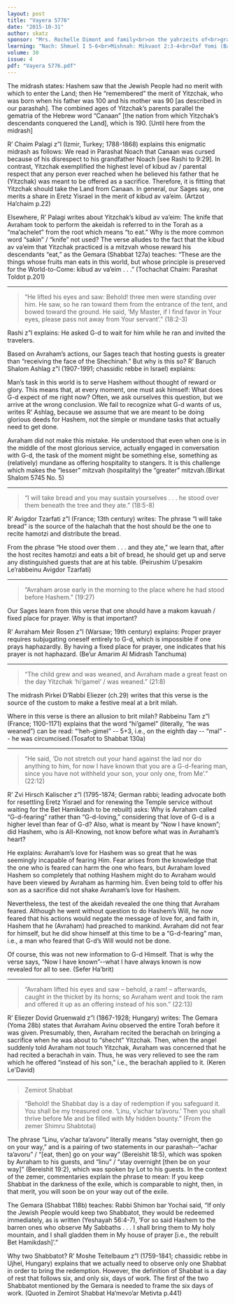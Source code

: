 ```yaml
---
layout: post
title: "Vayera 5776"
date: "2015-10-31"
author: skatz
sponsor: "Mrs. Rochelle Dimont and family<br>on the yahrzeits of<br>grandmother and great-grandmother,<br>Chaya Sorah Tarshish a”h;<br>mother-in-law and grandmother,<br>Chana Dimont a”h;<br>and father and grandfather,<br>Rabbi Elazar Tarshish Halevi a”h"
learning: "Nach: Shmuel I 5-6<br>Mishnah: Mikvaot 2:3-4<br>Daf Yomi (Bavli): Sotah 5<br>Halachah: Mishnah Berurah 696:3-4"
volume: 30
issue: 4
pdf: "Vayera 5776.pdf"
---
```


The midrash states: Hashem saw that the Jewish People had no merit with which to enter the Land; then He “remembered” the merit of Yitzchak, who was born when his father was 100 and his mother was 90 [as described in our parashah]. The combined ages of Yitzchak’s parents parallel the gematria of the Hebrew word “Canaan” [the nation from which Yitzchak’s descendants conquered the Land], which is 190. [Until here from the midrash]

R’ Chaim Palagi z”l (Izmir, Turkey; 1788-1868) explains this enigmatic midrash as follows: We read in Parashat Noach that Canaan was cursed because of his disrespect to his grandfather Noach [see Rashi to 9:29]. In contrast, Yitzchak exemplified the highest level of kibud av / parental respect that any person ever reached when he believed his father that he (Yitzchak) was meant to be offered as a sacrifice. Therefore, it is fitting that Yitzchak should take the Land from Canaan. In general, our Sages say, one merits a share in Eretz Yisrael in the merit of kibud av va’eim. (Artzot Ha’chaim p.22)

Elsewhere, R’ Palagi writes about Yitzchak’s kibud av va’eim: The knife that Avraham took to perform the akeidah is referred to in the Torah as a “ma’achelet” from the root which means “to eat.” Why is the more common word “sakin” / “knife” not used? The verse alludes to the fact that the kibud av va’eim that Yitzchak practiced is a mitzvah whose reward his descendants “eat,” as the Gemara (Shabbat 127a) teaches: “These are the things whose fruits man eats in this world, but whose principle is preserved for the World-to-Come: kibud av va’eim . . .”  (Tochachat Chaim: Parashat Toldot p.201)

********

> “He lifted his eyes and saw: Behold! three men were standing over him. He saw, so he ran toward them from the entrance of the tent, and bowed toward the ground. He said, ‘My Master, if I find favor in Your eyes, please pass not away from Your servant’.”  (18:2-3)

Rashi z”l explains: He asked G-d to wait for him while he ran and invited the travelers.

Based on Avraham’s actions, our Sages teach that hosting guests is greater than “receiving the face of the Shechinah.” But why is this so? R’ Baruch Shalom Ashlag z"l (1907-1991; chassidic rebbe in Israel) explains:

Man’s task in this world is to serve Hashem without thought of reward or glory. This means that, at every moment, one must ask himself: What does G-d expect of me right now? Often, we ask ourselves this question, but we arrive at the wrong conclusion. We fail to recognize what G-d wants of us, writes R’ Ashlag, because we assume that we are meant to be doing glorious deeds for Hashem, not the simple or mundane tasks that actually need to get done.

Avraham did not make this mistake. He understood that even when one is in the middle of the most glorious service, actually engaged in conversation with G-d, the task of the moment might be something else, something as (relatively) mundane as offering hospitality to stangers. It is this challenge which makes the “lesser” mitzvah (hospitality) the “greater” mitzvah.(Birkat Shalom 5745 No. 5)

********

> “I will take bread and you may sustain yourselves . . . he stood over them beneath the tree and they ate.” (18:5-8)

R’ Avigdor Tzarfati z”l (France; 13th century) writes: The phrase “I will take bread” is the source of the halachah that the host should be the one to recite hamotzi and distribute the bread.

From the phrase “He stood over them . . . and they ate,” we learn that, after the host recites hamotzi and eats a bit of bread, he should get up and serve any distinguished guests that are at his table.  (Peirushim U’pesakim Le’rabbeinu Avigdor Tzarfati)

********

> “Avraham arose early in the morning to the place where he had stood before Hashem.”  (19:27)

Our Sages learn from this verse that one should have a makom kavuah / fixed place for prayer. Why is that important?

R’ Avraham Meir Rosen z”l (Warsaw; 19th century) explains: Proper prayer requires subjugating oneself entirely to G-d, which is impossible if one prays haphazardly. By having a fixed place for prayer, one indicates that his prayer is not haphazard.  (Be’ur Amarim Al Midrash Tanchuma)

********

> “The child grew and was weaned, and Avraham made a great feast on the day Yitzchak ‘hi’gamel’ / was weaned.”  (21:8)

The midrash Pirkei D’Rabbi Eliezer (ch.29) writes that this verse is the source of the custom to make a festive meal at a brit milah.

Where in this verse is there an allusion to brit milah? Rabbeinu Tam z”l (France; 1100-1171) explains that the word “hi’gamel” (literally, “he was weaned”) can be read: “‘heh-gimel” -- 5+3, i.e., on the eighth day -- “mal” -- he was circumcised.(Tosafot to Shabbat 130a)

********

> “He said, ‘Do not stretch out your hand against the lad nor do anything to him, for now I have known that you are a G-d-fearing man, since you have not withheld your son, your only one, from Me’.”  (22:12)

R’ Zvi Hirsch Kalischer z”l (1795-1874; German rabbi; leading advocate both for resettling Eretz Yisrael and for renewing the Temple service without waiting for the Bet Hamikdash to be rebuilt) asks: Why is Avraham called “G-d-fearing” rather than “G-d-loving,” considering that love of G-d is a higher level than fear of G-d? Also, what is meant by “Now I have known”; did Hashem, who is All-Knowing, not know before what was in Avraham’s heart?

He explains: Avraham’s love for Hashem was so great that he was seemingly incapable of fearing Him. Fear arises from the knowledge that the one who is feared can harm the one who fears, but Avraham loved Hashem so completely that nothing Hashem might do to Avraham would have been viewed by Avraham as harming him. Even being told to offer his son as a sacrifice did not shake Avraham’s love for Hashem.

Nevertheless, the test of the akeidah revealed the one thing that Avraham feared. Although he went without question to do Hashem’s Will, he now feared that his actions would negate the message of love for, and faith in, Hashem that he (Avraham) had preached to mankind. Avraham did not fear for himself, but he did show himself at this time to be a “G-d-fearing” man, i.e., a man who feared that G-d’s Will would not be done.

Of course, this was not new information to G-d Himself. That is why the verse says, “Now I have known”--what I have always known is now revealed for all to see.  (Sefer Ha’brit)

********

> “Avraham lifted his eyes and saw – behold, a ram! – afterwards, caught in the thicket by its horns; so Avraham went and took the ram and offered it up as an offering instead of his son.”  (22:13)

R’ Eliezer Dovid Gruenwald z”l (1867-1928; Hungary) writes: The Gemara (Yoma 28b) states that Avraham Avinu observed the entire Torah before it was given. Presumably, then, Avraham recited the berachah on bringing a sacrifice when he was about to “shecht” Yitzchak. Then, when the angel suddenly told Avraham not touch Yitzchak, Avraham was concerned that he had recited a berachah in vain. Thus, he was very relieved to see the ram which he offered “instead of his son,” i.e., the berachah applied to it.  (Keren Le'David)

********

> Zemirot Shabbat

> “Behold! the Shabbat day is a day of redemption if you safeguard it. You shall be my treasured one. ‘Linu, v’achar ta’avoru.’ Then you shall thrive before Me and be filled with My hidden bounty.”  (From the zemer Shimru Shabtotai)

The phrase “Linu, v’achar ta’avoru” literally means “stay overnight, then go on your way,” and is a pairing of two statements in our parashah--“achar ta’avoru” / “[eat, then] go on your way” (Bereishit 18:5), which was spoken by Avraham to his guests, and “linu” / “stay overnight [then be on your way]” (Bereishit 19:2), which was spoken by Lot to his guests. In the context of the zemer, commentaries explain the phrase to mean: If you keep Shabbat in the darkness of the exile, which is comparable to night, then, in that merit, you will soon be on your way out of the exile.

The Gemara (Shabbat 118b) teaches: Rabbi Shimon bar Yochai said, “If only the Jewish People would keep two Shabbatot, they would be redeemed immediately, as is written (Yeshayah 56:4-7), ‘For so said Hashem to the barren ones who observe My Sabbaths . . . I shall bring them to My holy mountain, and I shall gladden them in My house of prayer [i.e., the rebuilt Bet Hamikdash]’.”

Why two Shabbatot? R’ Moshe Teitelbaum z”l (1759-1841; chassidic rebbe in Ujhel, Hungary) explains that we actually need to observe only one Shabbat in order to bring the redemption. However, the definition of Shabbat is a day of rest that follows six, and only six, days of work. The first of the two Shabbatot mentioned by the Gemara is needed to frame the six days of work.  (Quoted in Zemirot Shabbat Ha’mevo’ar Metivta p.441)

